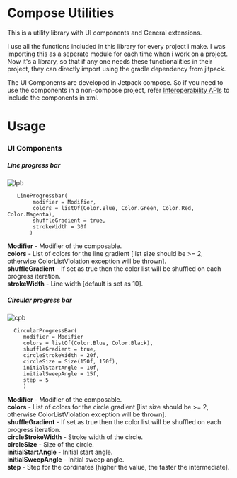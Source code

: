 # Compose Utilities

This is a utility library with UI components and General extensions.

I use all the functions included in this library for every project i make. I was importing this as a seperate module for each time when i work on a project. Now it's a library, so that if any one needs these functionalities in their project, they can directly import using the gradle dependency from jitpack.

The UI Components are developed in Jetpack compose. So if you need to use the components in a non-compose project, refer [Interoperability APIs](https://developer.android.com/jetpack/compose/interop/interop-apis) to include the components in xml. 

# Usage
 ### UI Components
 ##### Line progress bar
 ![lpb](https://user-images.githubusercontent.com/30260853/205038531-180d45cb-1f8c-4573-aa7b-8ef495bb2488.gif)
 
       LineProgressbar(
            modifier = Modifier,
            colors = listOf(Color.Blue, Color.Green, Color.Red, Color.Magenta),
            shuffleGradient = true,
            strokeWidth = 30f
           )
  
  **Modifier** - Modifier of the composable.<br />
  **colors** - List of colors for the line gradient [list size should be >= 2, otherwise ColorListViolation exception will be thrown].<br />
  **shuffleGradient** - If set as true then the color list will be shuffled on each progress iteration.<br />
  **strokeWidth** - Line width [default is set as 10]. <br />
  
   ##### Circular progress bar
![cpb](https://user-images.githubusercontent.com/30260853/205042595-a048ce40-1b91-4a27-ba11-05814a081ba3.gif)

      CircularProgressBar(
         modifier = Modifier
         colors = listOf(Color.Blue, Color.Black),
         shuffleGradient = true,
         circleStrokeWidth = 20f,
         circleSize = Size(150f, 150f),
         initialStartAngle = 10f,
         initialSweepAngle = 15f,
         step = 5
         )
         
  **Modifier** - Modifier of the composable.<br />
  **colors** - List of colors for the circle gradient [list size should be >= 2, otherwise ColorListViolation exception will be thrown].<br />
  **shuffleGradient** - If set as true then the color list will be shuffled on each progress iteration.<br />
  **circleStrokeWidth** - Stroke width of the circle.<br />
  **circleSize** - Size of the circle.<br />
  **initialStartAngle** - Initial start angle.<br /> 
  **initialSweepAngle** - Initial sweep angle.<br />
  **step** - Step for the cordinates [higher the value, the faster the intermediate].<br />


  
